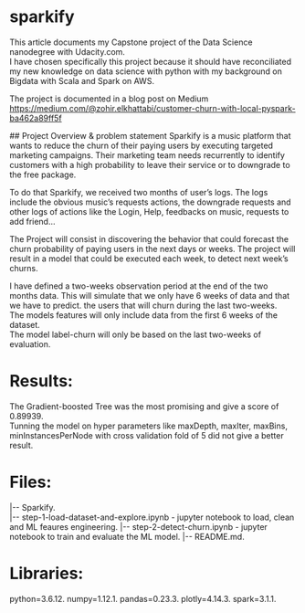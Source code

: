 # sparkify

This article documents my Capstone project of the Data Science nanodegree with Udacity.com.  
I have chosen specifically this project because it should have reconciliated my new knowledge on data science with python with my background on Bigdata with Scala and Spark on AWS.  

The project is documented in a blog post on Medium
https://medium.com/@zohir.elkhattabi/customer-churn-with-local-pyspark-ba462a89ff5f

  
## Project Overview & problem statement
Sparkify is a music platform that wants to reduce the churn of their paying users by executing targeted marketing campaigns. Their marketing team needs recurrently to identify customers with a high probability to leave their service or to downgrade to the free package. 
  
To do that Sparkify, we received two months of user’s logs. The logs include the obvious music’s requests actions, the downgrade requests and other logs of actions like the Login, Help, feedbacks on music, requests to add friend...      

The Project will consist in discovering the behavior that could forecast the churn probability of paying users in the next days or weeks. The project will result in  a model that could be executed each week, to detect next week’s churns.  

I have defined a two-weeks observation period at the end of the two months data. This will simulate that we only have 6 weeks of data and that we have to predict.  the users that will churn during the last two-weeks.  
The models features will only include data from the first 6 weeks of the dataset.   
The model label-churn will only be based on the last two-weeks of evaluation. 


# Results:
The Gradient-boosted Tree was the most promising and give a score of 0.89939.  
Tunning the model on hyper parameters like maxDepth, maxIter, maxBins, minInstancesPerNode with cross validation fold of 5 did not give a better result.  



# Files:  
|-- Sparkify.  
  |-- step-1-load-dataset-and-explore.ipynb - jupyter notebook to load, clean and ML feaures engineering. 
  |-- step-2-detect-churn.ipynb             - jupyter notebook to train and evaluate the ML model. 
  |-- README.md. 
  
  
# Libraries:  
python=3.6.12. 
numpy=1.12.1. 
pandas=0.23.3. 
plotly=4.14.3. 
spark=3.1.1. 

